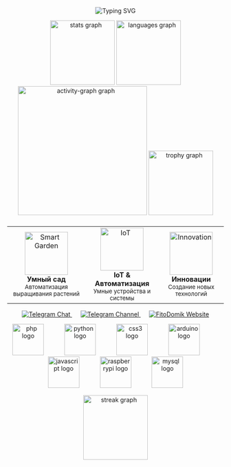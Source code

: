 <div align="center">
  <img src="https://readme-typing-svg.herokuapp.com?font=Fira+Code&weight=500&size=41&pause=1000&color=2EA44F&center=true&vCenter=true&random=false&width=1000&height=100&lines=Вячеслав+Домнин+%7C+Главный+инженер;Изразцов+Илья+%7C+Главный+технолог-механик;Представляют+проект;ФитоДомик" alt="Typing SVG" />
</div>
<p align="left"></p>
<div align="center">
  <img src="https://github-readme-stats.vercel.app/api?username=Legenda658&hide_title=true&hide_rank=false&show_icons=true&include_all_commits=true&count_private=true&disable_animations=false&theme=dark&locale=en&hide_border=true&order=1&cache_seconds=60" height="150" alt="stats graph" />
  <img src="https://github-readme-stats.vercel.app/api/top-langs?username=Legenda658&locale=en&hide_title=true&layout=compact&card_width=320&langs_count=5&theme=dark&hide_border=true&order=2" height="150" alt="languages graph"  />
  <img src="https://github-readme-activity-graph.vercel.app/graph?username=Legenda658&radius=16&theme=nord&area=true&order=5&hide_border=true&hide_title=true&bg_color=0D1117&color=C9D1D9&line=2EA44F&area_color=2EA44F&point=59eb15" height="300" alt="activity-graph graph"  />
  <img src="https://github-profile-trophy.vercel.app?username=Legenda658&theme=nord&column=-1&row=1&margin-w=8&margin-h=8&no-bg=true&no-frame=true&order=4&cache_seconds=60" height="150" alt="trophy graph" />
</div>

###
</div>
<p align="left"></p>
<div align="center">
  <table>
    <tr>
      <td align="center">
        <img src="https://cdn-icons-png.flaticon.com/512/1995/1995574.png" width="100px;" alt="Smart Garden"/>
        <br />
        <b>Умный сад</b>
        <br />
        <sub>Автоматизация выращивания растений</sub>
      </td>
      <td align="center">
        <img src="https://cdn-icons-png.flaticon.com/512/2103/2103633.png" width="100px;" alt="IoT"/>
        <br />
        <b>IoT & Автоматизация</b>
        <br />
        <sub>Умные устройства и системы</sub>
      </td>
      <td align="center">
        <img src="https://cdn-icons-png.flaticon.com/512/2103/2103634.png" width="100px;" alt="Innovation"/>
        <br />
        <b>Инновации</b>
        <br />
        <sub>Создание новых технологий</sub>
      </td>
    </tr>
  </table>
</div>
<div align="center">
  <a href="https://t.me/FitoDomik">
    <img src="https://img.shields.io/badge/💬_Telegram_Чат-2CA5E0?style=for-the-badge&logo=telegram&logoColor=white&labelColor=2CA5E0&color=white&width=300&height=60" alt="Telegram Chat"/>
  </a>
  &nbsp;&nbsp;&nbsp;&nbsp;
  <a href="https://t.me/FitoDomik_429">
    <img src="https://img.shields.io/badge/📢_Telegram_Канал-2CA5E0?style=for-the-badge&logo=telegram&logoColor=white&labelColor=2CA5E0&color=white&width=300&height=60" alt="Telegram Channel"/>
  </a>
  &nbsp;&nbsp;&nbsp;&nbsp;
  <a href="https://fitodomik.ru">
    <img src="https://img.shields.io/badge/🌿_Сайт_ФитоДомик-2EA44F?style=for-the-badge&logo=leaf&logoColor=white&labelColor=2EA44F&color=white&width=300&height=60" alt="FitoDomik Website"/>
  </a>
</div>
<p align="left"></p>
<p align="left"></p>
<p align="left"></p>
<div align="center">
  <img src="https://cdn.jsdelivr.net/gh/devicons/devicon/icons/php/php-original.svg" height="73" alt="php logo"  />
  <img width="40" />
  <img src="https://cdn.jsdelivr.net/gh/devicons/devicon/icons/python/python-original.svg" height="73" alt="python logo"  />
  <img width="40" />
  <img src="https://cdn.jsdelivr.net/gh/devicons/devicon/icons/css3/css3-original.svg" height="73" alt="css3 logo"  />
  <img width="40" />
  <img src="https://cdn.jsdelivr.net/gh/devicons/devicon/icons/arduino/arduino-original.svg" height="73" alt="arduino logo"  />
  <img width="40" />
  <img src="https://cdn.jsdelivr.net/gh/devicons/devicon/icons/javascript/javascript-original.svg" height="73" alt="javascript logo"  />
  <img width="40" />
  <img src="https://cdn.jsdelivr.net/gh/devicons/devicon/icons/raspberrypi/raspberrypi-original.svg" height="73" alt="raspberrypi logo"  />
  <img width="40" />
  <img src="https://cdn.jsdelivr.net/gh/devicons/devicon/icons/mysql/mysql-original.svg" height="73" alt="mysql logo"  />
</div>

<p align="left"></p>

<div align="center">
  <img src="https://streak-stats.demolab.com?user=Legenda658&locale=en&mode=daily&theme=dark&hide_border=false&border_radius=5&order=3" height="150" alt="streak graph"  />
</div>
